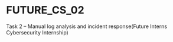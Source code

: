 # FUTURE_CS_02
Task 2 – Manual log analysis and incident response(Future Interns Cybersecurity Internship)
